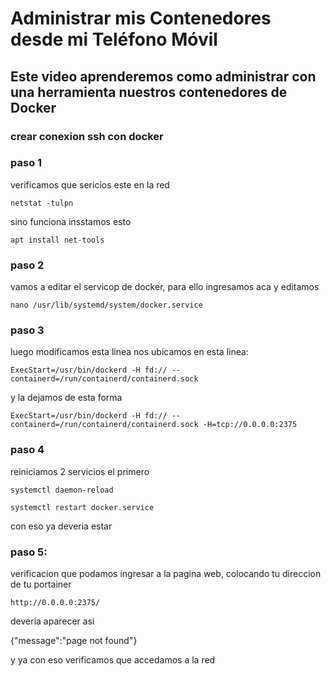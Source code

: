 # Administrar mis Contenedores desde mi Teléfono Móvil
## Este video aprenderemos como administrar con una herramienta nuestros contenedores de Docker



### crear conexion ssh con docker

### paso 1
verificamos que sericios este en la red

    netstat -tulpn

sino funciona insstamos esto

    apt install net-tools

### paso 2 

vamos a editar el servicop de docker, para ello ingresamos aca y editamos 

    nano /usr/lib/systemd/system/docker.service

### paso 3

luego modificamos esta linea
nos ubicamos en esta linea:

    ExecStart=/usr/bin/dockerd -H fd:// --containerd=/run/containerd/containerd.sock

y la dejamos de esta forma

    ExecStart=/usr/bin/dockerd -H fd:// --containerd=/run/containerd/containerd.sock -H=tcp://0.0.0.0:2375

### paso 4

reiniciamos 2 servicios el primero

    systemctl daemon-reload

    systemctl restart docker.service

con eso ya deveria estar

### paso 5:

verificacion que podamos ingresar a la pagina web, colocando tu direccion de tu portainer

    http://0.0.0.0:2375/
deveria aparecer asi

{"message":"page not found"}

y ya con eso verificamos que accedamos a la red
